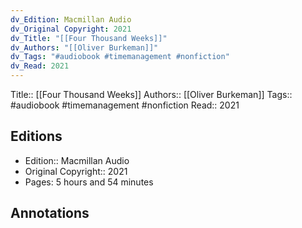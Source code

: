 ```yaml
---
dv_Edition: Macmillan Audio
dv_Original Copyright: 2021
dv_Title: "[[Four Thousand Weeks]]"
dv_Authors: "[[Oliver Burkeman]]"
dv_Tags: "#audiobook #timemanagement #nonfiction"
dv_Read: 2021
---
```

Title::  [[Four Thousand Weeks]]
Authors::  [[Oliver Burkeman]]
Tags::  #audiobook #timemanagement #nonfiction 
Read::  2021

## Editions
- Edition::  Macmillan Audio
- Original Copyright::  2021
- Pages: 5 hours and 54 minutes

## Annotations

